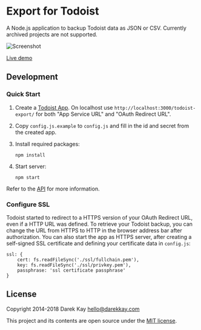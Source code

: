 # Export for Todoist

A Node.js application to backup Todoist data as JSON or CSV. Currently archived projects are not supported.

![Screenshot](screenshot.png)

[Live demo](https://darekkay.com/todoist-export/)

## Development

### Quick Start

1. Create a [Todoist App](https://developer.todoist.com/appconsole.html). On localhost use `http://localhost:3000/todoist-export/` for both "App Service URL" and "OAuth Redirect URL".

2. Copy `config.js.example` to `config.js` and fill in the id and secret from the created app.

3. Install required packages:

       npm install

4. Start server:

       npm start

Refer to the [API](https://developer.todoist.com/) for more information.

### Configure SSL

Todoist started to redirect to a HTTPS version of your OAuth Redirect URL, even if a HTTP URL was defined. To retrieve your Todoist backup, you can change the URL from HTTPS to HTTP in the browser address bar after authorization. You can also start the app as HTTPS server, after creating a self-signed SSL certificate and defining your certificate data in `config.js`:
 
```
ssl: {
    cert: fs.readFileSync('./ssl/fullchain.pem'),
    key: fs.readFileSync('./ssl/privkey.pem'),
    passphrase: 'ssl certificate passphrase'
}
```

## License

Copyright 2014-2018 Darek Kay <hello@darekkay.com>  

This project and its contents are open source under the [MIT license](LICENSE).
